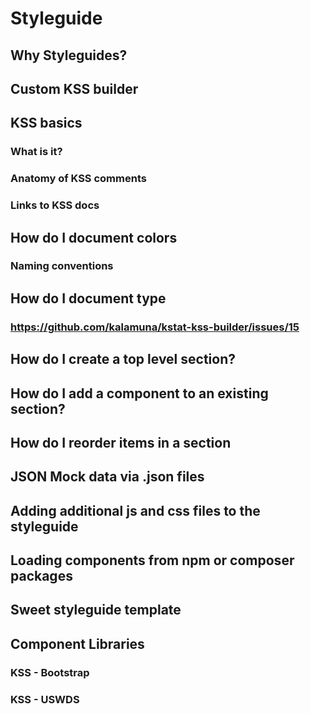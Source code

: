 # Styleguide
## Why Styleguides?
## Custom KSS builder
## KSS basics
### What is it?
### Anatomy of KSS comments
### Links to KSS docs
## How do I document colors 
### Naming conventions
## How do I document type
### https://github.com/kalamuna/kstat-kss-builder/issues/15
## How do I create a top level section?
## How do I add a component to an existing section?
## How do I reorder items in a section
## JSON Mock data via .json files
## Adding additional js and css files to the styleguide
## Loading components from npm or composer packages
## Sweet styleguide template
## Component Libraries
### KSS - Bootstrap
### KSS - USWDS 
 